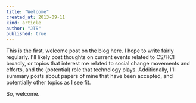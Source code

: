 ```yaml
---
title: "Welcome"
created_at: 2013-09-11
kind: article
author: "JTS"
published: true
---
```


This is the first, welcome post on the blog here. I hope to write fairly
regularly. I\'ll likely post thoughts on current events related to CS/HCI
broadly, or topics that interest me related to social change movements and
efforts, and the (potential) role that technology plays. Additionally, I\'ll
 summary posts about papers of mine that have been accepted, and potentially
other topics as I see fit.

So, welcome.
